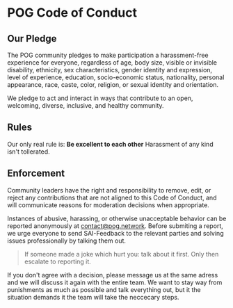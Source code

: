 # POG Code of Conduct

## Our Pledge

The POG community pledges to make participation a harassment-free experience for everyone, regardless of age, body
size, visible or invisible disability, ethnicity, sex characteristics, gender
identity and expression, level of experience, education, socio-economic status,
nationality, personal appearance, race, caste, color, religion, or sexual identity
and orientation.

We pledge to act and interact in ways that contribute to an open, welcoming,
diverse, inclusive, and healthy community.

## Rules

Our only real rule is: **Be excellent to each other**
Harassment of any kind isn't tollerated.

## Enforcement

Community leaders have the right and responsibility to remove, edit, or reject any contributions that are
not aligned to this Code of Conduct, and will communicate reasons for moderation decisions when appropriate.

Instances of abusive, harassing, or otherwise unacceptable behavior can be reported anonymously at contact@pog.network.
Before submiting a report, we urge everyone to send SAI-Feedback to the relevant parties and solving issues professionally by talking them out.

> If someone made a joke which hurt you: talk about it first. Only then escalate to reporting it.

If you don't agree with a decision, please message us at the same adress and we will discuss it again with the entire team.
We want to stay way from punishments as much as possible and talk everything out, but it the situation demands it the team will take the neccecary steps.
